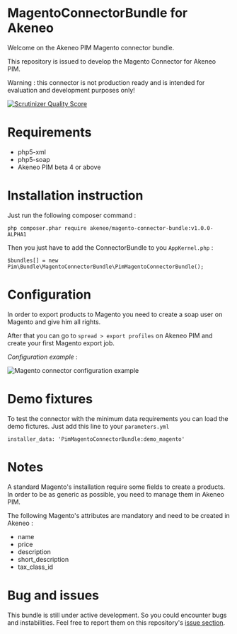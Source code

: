 # MagentoConnectorBundle for Akeneo

Welcome on the Akeneo PIM Magento connector bundle.

This repository is issued to develop the Magento Connector for Akeneo PIM.

Warning : this connector is not production ready and is intended for evaluation and development purposes only!

[![Scrutinizer Quality Score](https://scrutinizer-ci.com/g/akeneo/MagentoConnectorBundle/badges/quality-score.png?s=f2f90f8746e80dc5a1e422156672bd3b0bb6658f)](https://scrutinizer-ci.com/g/akeneo/MagentoConnectorBundle/)

# Requirements

 - php5-xml
 - php5-soap
 - Akeneo PIM beta 4 or above

# Installation instruction

Just run the following composer command :

    php composer.phar require akeneo/magento-connector-bundle:v1.0.0-ALPHA1

Then you just have to add the ConnectorBundle to you `AppKernel.php` :

    $bundles[] = new Pim\Bundle\MagentoConnectorBundle\PimMagentoConnectorBundle();

# Configuration

In order to export products to Magento you need to create a soap user on Magento and give him all rights.

After that you can go to `spread > export profiles` on Akeneo PIM and create your first Magento export job.

*Configuration example* :

![Magento connector configuration example](http://i.imgur.com/thNNxtO.png)

# Demo fixtures

To test the connector with the minimum data requirements you can load the demo fictures. Just add this line to your `parameters.yml`

    installer_data: 'PimMagentoConnectorBundle:demo_magento'

# Notes

A standard Magento's installation require some fields to create a products. In order to be as generic as possible, you need to manage them in Akeneo PIM.

The following Magento's attributes are mandatory and need to be created in Akeneo :

- name
- price
- description
- short_description
- tax_class_id

# Bug and issues

This bundle is still under active development. So you could encounter bugs and instabilities. Feel free to report them on this repository's [issue section](https://github.com/akeneo/MagentoConnectorBundle/issues).
